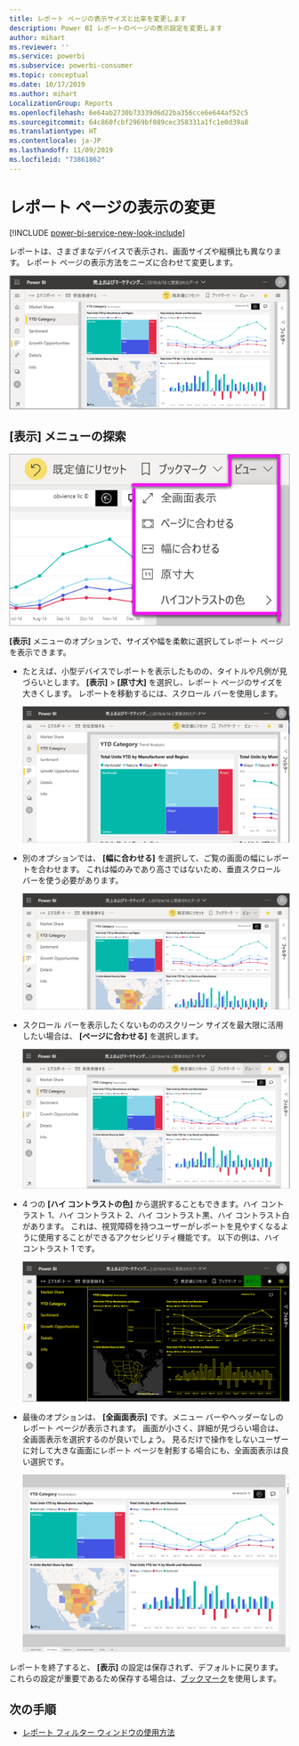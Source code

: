 ```yaml
---
title: レポート ページの表示サイズと比率を変更します
description: Power BI レポートのページの表示設定を変更します
author: mihart
ms.reviewer: ''
ms.service: powerbi
ms.subservice: powerbi-consumer
ms.topic: conceptual
ms.date: 10/17/2019
ms.author: mihart
LocalizationGroup: Reports
ms.openlocfilehash: 6e64ab2730b73339d6d22ba356cce6e644af52c5
ms.sourcegitcommit: 64c860fcbf2969bf089cec358331a1fc1e0d39a8
ms.translationtype: HT
ms.contentlocale: ja-JP
ms.lasthandoff: 11/09/2019
ms.locfileid: "73861862"
---
```

# <a name="change-the-display-of-a-report-page"></a>レポート ページの表示の変更

[!INCLUDE [power-bi-service-new-look-include](../includes/power-bi-service-new-look-include.md)]

レポートは、さまざまなデバイスで表示され、画面サイズや縦横比も異なります。 レポート ページの表示方法をニーズに合わせて変更します。

![キャンバス上で表示されるレポートのスクリーンショット。](media/end-user-report-view/power-bi-canvas.png)

## <a name="explore-the-view-menu"></a>[表示] メニューの探索

![[表示] のドロップダウン オプションのスクリーンショット。](media/end-user-report-view/power-bi-viewmenu.png)


**[表示]** メニューのオプションで、サイズや幅を柔軟に選択してレポート ページを表示できます。

- たとえば、小型デバイスでレポートを表示したものの、タイトルや凡例が見づらいとします。  **[表示]**  >  **[原寸大]** を選択し、レポート ページのサイズを大きくします。 レポートを移動するには、スクロール バーを使用します。

    ![2 つのスクロール バーが呼び出されている、原寸大に設定されたレポートのスクリーンショット。](media/end-user-report-view/power-bi-view-actual.png)

- 別のオプションでは、 **[幅に合わせる]** を選択して、ご覧の画面の幅にレポートを合わせます。 これは幅のみであり高さではないため、垂直スクロール バーを使う必要があります。

  ![垂直スクロール バーが呼び出されている、[幅に合わせる] で設定されたレポートのスクリーンショット。](media/end-user-report-view/power-bi-view-width.png)

- スクロール バーを表示したくないもののスクリーン サイズを最大限に活用したい場合は、 **[ページに合わせる]** を選択します。

   ![[ページに合わせる] で設定されたレポートのスクリーンショット。](media/end-user-report-view/power-bi-view-fit.png)

- 4 つの **[ハイ コントラストの色]** から選択することもできます。ハイ コントラスト 1、ハイ コントラスト 2、ハイ コントラスト黒、ハイ コントラスト白があります。 これは、視覚障碍を持つユーザーがレポートを見やすくなるように使用することができるアクセシビリティ機能です。 以下の例は、ハイ コントラスト 1 です。 

    ![ハイ コントラスト 1 に設定されたレポートのスクリーンショット。](media/end-user-report-view/power-bi-contrast1.png)

- 最後のオプションは、 **[全画面表示]** です。メニュー バーやヘッダーなしのレポート ページが表示されます。 画面が小さく、詳細が見づらい場合は、全画面表示を選択するのが良いでしょう。  見るだけで操作をしないユーザーに対して大きな画面にレポート ページを射影する場合にも、全画面表示は良い選択です。  

    ![レポートの全画面表示](media/end-user-report-view/power-bi-full-screen.png)

レポートを終了すると、 **[表示]** の設定は保存されず、デフォルトに戻ります。 これらの設定が重要であるため保存する場合は、[ブックマーク](end-user-bookmarks.md)を使用します。

## <a name="next-steps"></a>次の手順

* [レポート フィルター ウィンドウの使用方法](end-user-report-filter.md)